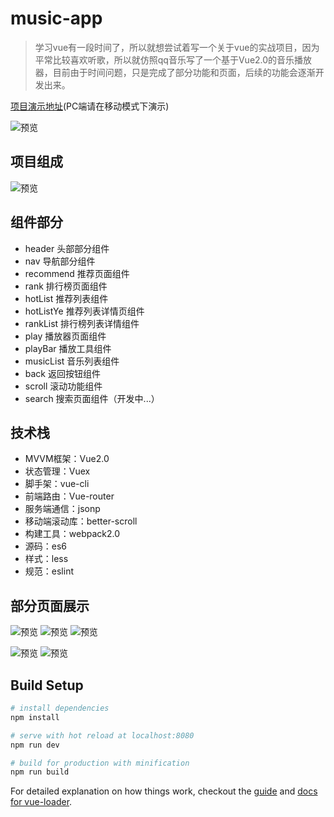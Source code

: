 # music-app

> 学习vue有一段时间了，所以就想尝试着写一个关于vue的实战项目，因为平常比较喜欢听歌，所以就仿照qq音乐写了一个基于Vue2.0的音乐播放器，目前由于时间问题，只是完成了部分功能和页面，后续的功能会逐渐开发出来。

[项目演示地址](https://lzjwrtj.github.io/musicWebApp/dist/index.html)(PC端请在移动模式下演示)

![预览](https://github.com/LZJwrtj/musicwebApp/blob/master/static/img/qrcode.png)

## 项目组成

![预览](https://github.com/LZJwrtj/musicwebApp/blob/master/static/img/vueMusic.png)

## 组件部分

- header 头部部分组件
- nav 导航部分组件
- recommend 推荐页面组件
- rank 排行榜页面组件
- hotList 推荐列表组件
- hotListYe 推荐列表详情页组件
- rankList 排行榜列表详情组件
- play 播放器页面组件
- playBar 播放工具组件
- musicList 音乐列表组件
- back 返回按钮组件
- scroll 滚动功能组件
- search 搜索页面组件（开发中...）

## 技术栈

- MVVM框架：Vue2.0
- 状态管理：Vuex
- 脚手架：vue-cli
- 前端路由：Vue-router
- 服务端通信：jsonp
- 移动端滚动库：better-scroll
- 构建工具：webpack2.0
- 源码：es6
- 样式：less
- 规范：eslint

## 部分页面展示

![预览](https://github.com/LZJwrtj/musicwebApp/blob/master/static/img/recommend.png)        ![预览](https://github.com/LZJwrtj/musicwebApp/blob/master/static/img/hotlist.png)        ![预览](https://github.com/LZJwrtj/musicwebApp/blob/master/static/img/rank.png)

![预览](https://github.com/LZJwrtj/musicwebApp/blob/master/static/img/play.png)        ![预览](https://github.com/LZJwrtj/musicwebApp/blob/master/static/img/musiclist.png)

## Build Setup

``` bash
# install dependencies
npm install

# serve with hot reload at localhost:8080
npm run dev

# build for production with minification
npm run build

```

For detailed explanation on how things work, checkout the [guide](http://vuejs-templates.github.io/webpack/) and [docs for vue-loader](http://vuejs.github.io/vue-loader).
